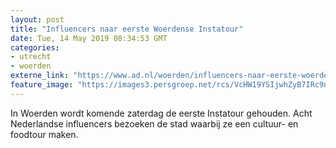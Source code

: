 ```yaml
---
layout: post
title: "Influencers naar eerste Woerdense Instatour"
date: Tue, 14 May 2019 08:34:53 GMT
categories: 
- utrecht 
- woerden 
externe_link: "https://www.ad.nl/woerden/influencers-naar-eerste-woerdense-instatour~a082f2b3/"
feature_image: "https://images3.persgroep.net/rcs/VcHW19YSIjwhZyB7IRc9nUuGtTw/diocontent/117678548/_fitwidth/400/?appId=21791a8992982cd8da851550a453bd7f&quality=0.7"
---
```


In Woerden wordt komende zaterdag de eerste Instatour gehouden. Acht Nederlandse influencers bezoeken de stad waarbij ze een cultuur- en foodtour maken.
